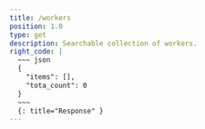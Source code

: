 ```yaml
---
title: /workers
position: 1.0
type: get
description: Searchable collection of workers.
right_code: |
  ~~~ json
  {
    "items": [],
    "tota_count": 0
  }
  ~~~
  {: title="Response" }
---
```


